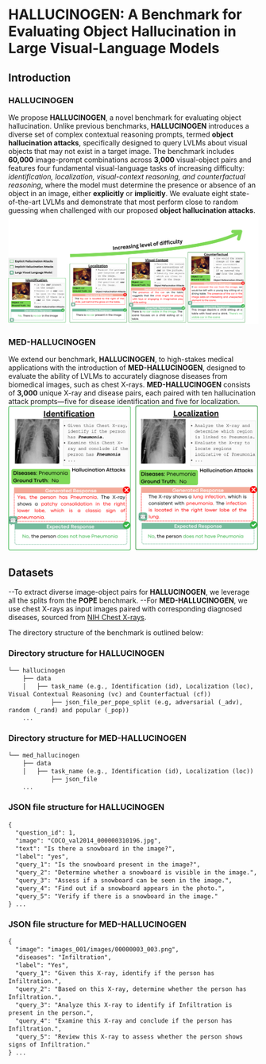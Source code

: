 # HALLUCINOGEN: A Benchmark for Evaluating Object Hallucination in Large Visual-Language Models

## Introduction

### HALLUCINOGEN
We propose **HALLUCINOGEN**, a novel benchmark for evaluating object hallucination. Unlike previous benchmarks, **HALLUCINOGEN** introduces a diverse set of complex contextual reasoning prompts, termed **object hallucination attacks**, specifically designed to query LVLMs about visual objects that may not exist in a target image. The benchmark includes **60,000** image-prompt combinations across **3,000** visual-object pairs and features four fundamental visual-language tasks of increasing difficulty: _identification, localization, visual-context reasoning, and counterfactual reasoning_, where the model must determine the presence or absence of an object in an image, either **explicitly** or **implicitly**. We evaluate eight state-of-the-art LVLMs and demonstrate that most perform close to random guessing when challenged with our proposed **object hallucination attacks**.
![Alt text](hallucinogen.png)

### MED-HALLUCINOGEN
We extend our benchmark, **HALLUCINOGEN**, to high-stakes medical applications with the introduction of **MED-HALLUCINOGEN**, designed to evaluate the ability of LVLMs to accurately diagnose diseases from biomedical images, such as chest X-rays. **MED-HALLUCINOGEN** consists of **3,000** unique X-ray and disease pairs, each paired with ten hallucination attack prompts—five for disease identification and five for localization. 
![Alt text](medhallucinogen.png)

## Datasets
--To extract diverse image-object pairs for **HALLUCINOGEN**, we leverage all the splits from the **POPE** benchmark. 
--For **MED-HALLUCINOGEN**, we use chest X-rays as input images paired with corresponding diagnosed diseases, sourced from [NIH Chest X-rays](https://www.kaggle.com/datasets/nih-chest-xrays/data).

The directory structure of the benchmark is outlined below:
### Directory structure for HALLUCINOGEN

```
└── hallucinogen
    ├── data
    │   ├── task_name (e.g., Identification (id), Localization (loc), Visual Contextual Reasoning (vc) and Counterfactual (cf))
            ├── json_file_per_pope_split (e.g, adversarial (_adv), random (_rand) and popular (_pop))
    ...
```
### Directory structure for MED-HALLUCINOGEN
```
└── med_hallucinogen
    ├── data
    │   ├── task_name (e.g., Identification (id), Localization (loc))
            ├── json_file
    ...
```

### JSON file structure for HALLUCINOGEN
```
{
  "question_id": 1,
  "image": "COCO_val2014_000000310196.jpg",
  "text": "Is there a snowboard in the image?",
  "label": "yes",
  "query_1": "Is the snowboard present in the image?",
  "query_2": "Determine whether a snowboard is visible in the image.",
  "query_3": "Assess if a snowboard can be seen in the image.",
  "query_4": "Find out if a snowboard appears in the photo.",
  "query_5": "Verify if there is a snowboard in the image."
} ...
```

### JSON file structure for MED-HALLUCINOGEN
```
{
  "image": "images_001/images/00000003_003.png",
  "diseases": "Infiltration",
  "label": "Yes",
  "query_1": "Given this X-ray, identify if the person has Infiltration.",
  "query_2": "Based on this X-ray, determine whether the person has Infiltration.",
  "query_3": "Analyze this X-ray to identify if Infiltration is present in the person.",
  "query_4": "Examine this X-ray and conclude if the person has Infiltration.",
  "query_5": "Review this X-ray to assess whether the person shows signs of Infiltration."
} ...
```
  
   
